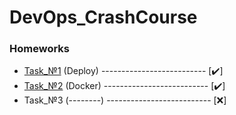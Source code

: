 # DevOps_CrashCourse
<h3>Homeworks</h3>

* [Task_№1](https://github.com/AlexanderMulyar/DevOps_CrashCourse/tree/master/Task_%E2%84%961) (Deploy) -------------------------- [✔️] 
* [Task_№2](https://github.com/AlexanderMulyar/DevOps_CrashCourse/tree/master/Task_%E2%84%962) (Docker) -------------------------- [✔️] 
* Task_№3 (--------) -------------------------- [❌]
